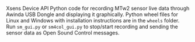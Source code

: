Xsens Device API Python code for recording MTw2 sensor live data through Awinda USB Dongle and displaying it graphically.
Python wheel files for Linux and Windows with installation instructions are in the `wheels` folder.
Run `sm_gui.py` or `sm4col_gui.py` to stop/start recording and sending the sensor data as Open Sound Control messages.
